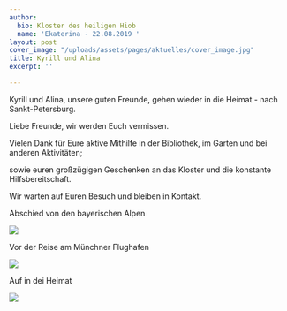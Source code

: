 ```yaml
---
author:
  bio: Kloster des heiligen Hiob
  name: 'Ekaterina - 22.08.2019 '
layout: post
cover_image: "/uploads/assets/pages/aktuelles/cover_image.jpg"
title: Kyrill und Alina
excerpt: ''

---
```

Kyrill und Alina, unsere guten Freunde, gehen wieder in die Heimat - nach Sankt-Petersburg.

Liebe Freunde, wir werden Euch vermissen.

Vielen Dank für Eure aktive Mithilfe in der Bibliothek, im Garten und bei anderen Aktivitäten;

sowie euren großzügigen Geschenken an das Kloster und die konstante Hilfsbereitschaft.

Wir warten auf Euren Besuch und bleiben in Kontakt.

Abschied von den bayerischen Alpen

![](https://res.cloudinary.com/hiobmon/image/upload/v1569156842/media/2019/9c05a227-04f4-411f-9ea6-30e8ee280b86_av8452.jpg)

Vor der Reise am Münchner Flughafen

![](https://res.cloudinary.com/hiobmon/image/upload/v1569156865/media/2019/35a5e6bd-2a51-4569-9a0f-3e44729d4e31_rytkmt.jpg)

Auf in dei Heimat

![](https://res.cloudinary.com/hiobmon/image/upload/v1569156881/media/2019/9550ed7a-1627-49d3-8ee3-b40418cfa8cc_epag5g.jpg)